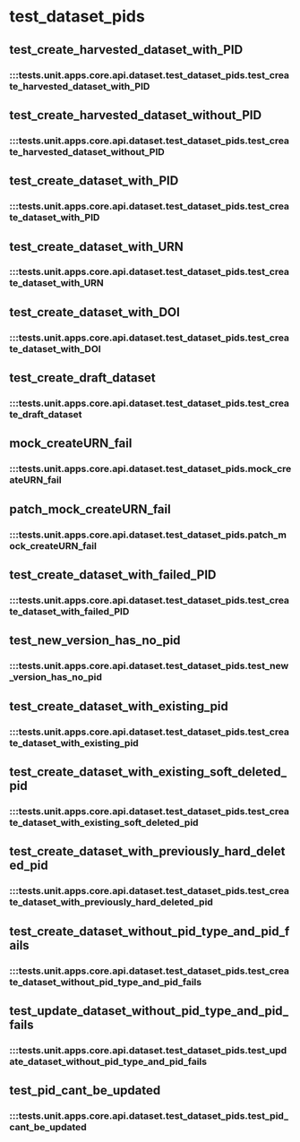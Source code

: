 # test_dataset_pids

## test_create_harvested_dataset_with_PID

### :::tests.unit.apps.core.api.dataset.test_dataset_pids.test_create_harvested_dataset_with_PID

## test_create_harvested_dataset_without_PID

### :::tests.unit.apps.core.api.dataset.test_dataset_pids.test_create_harvested_dataset_without_PID

## test_create_dataset_with_PID

### :::tests.unit.apps.core.api.dataset.test_dataset_pids.test_create_dataset_with_PID

## test_create_dataset_with_URN

### :::tests.unit.apps.core.api.dataset.test_dataset_pids.test_create_dataset_with_URN

## test_create_dataset_with_DOI

### :::tests.unit.apps.core.api.dataset.test_dataset_pids.test_create_dataset_with_DOI

## test_create_draft_dataset

### :::tests.unit.apps.core.api.dataset.test_dataset_pids.test_create_draft_dataset

## mock_createURN_fail

### :::tests.unit.apps.core.api.dataset.test_dataset_pids.mock_createURN_fail

## patch_mock_createURN_fail

### :::tests.unit.apps.core.api.dataset.test_dataset_pids.patch_mock_createURN_fail

## test_create_dataset_with_failed_PID

### :::tests.unit.apps.core.api.dataset.test_dataset_pids.test_create_dataset_with_failed_PID

## test_new_version_has_no_pid

### :::tests.unit.apps.core.api.dataset.test_dataset_pids.test_new_version_has_no_pid

## test_create_dataset_with_existing_pid

### :::tests.unit.apps.core.api.dataset.test_dataset_pids.test_create_dataset_with_existing_pid

## test_create_dataset_with_existing_soft_deleted_pid

### :::tests.unit.apps.core.api.dataset.test_dataset_pids.test_create_dataset_with_existing_soft_deleted_pid

## test_create_dataset_with_previously_hard_deleted_pid

### :::tests.unit.apps.core.api.dataset.test_dataset_pids.test_create_dataset_with_previously_hard_deleted_pid

## test_create_dataset_without_pid_type_and_pid_fails

### :::tests.unit.apps.core.api.dataset.test_dataset_pids.test_create_dataset_without_pid_type_and_pid_fails

## test_update_dataset_without_pid_type_and_pid_fails

### :::tests.unit.apps.core.api.dataset.test_dataset_pids.test_update_dataset_without_pid_type_and_pid_fails

## test_pid_cant_be_updated

### :::tests.unit.apps.core.api.dataset.test_dataset_pids.test_pid_cant_be_updated

